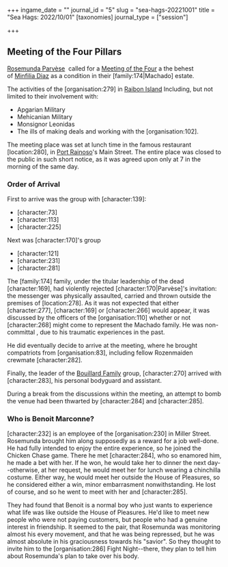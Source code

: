 +++
ingame_date = ""
journal_id = "5"
slug = "sea-hags-20221001"
title = "Sea Hags: 2022/10/01"
[taxonomies]
journal_type = ["session"]

+++

Meeting of the Four Pillars
---------------------------

[Rosemunda Parvèse](https://campaigns.home.thekennel.info/en-US/campaign/1/notes/9/edit#)  called for a [Meeting of the Four](https://campaigns.home.thekennel.info/en-US/campaign/1/notes/9/edit#) a the behest of [Minfilia Diaz](https://campaigns.home.thekennel.info/en-US/campaign/1/notes/9/edit#) as a condition in their \[family:174|Machado\] estate.

The activities of the \[organisation:279\] in [Raibon Island](@/locations/raibon-island.md) Including, but not limited to their involvement with:

*   Apgarian Military
*   Mehicanian Military
*   Monsignor Leonidas
*   The ills of making deals and working with the \[organisation:102\].

The meeting place was set at lunch time in the famous restaurant \[location:280\], in [Port Rainoso](@/locations/port-rainoso.md)'s Main Street. The entire place was closed to the public in such short notice, as it was agreed upon only at 7 in the morning of the same day.

### Order of Arrival

First to arrive was the group with \[character:139\]:

*   \[character:73\]
*   \[character:113\]
*   \[character:225\]

Next was \[character:170\]'s group

*   \[character:121\]
*   \[character:231\]
*   \[character:281\]

The \[family:174\] family, under the titular leadership of the dead \[character:169\], had violently rejected \[character:170|Parvèse\]'s invitation: the messenger was physically assaulted, carried and thrown outside the premises of \[location:278\]. As it was not expected that either \[character:277\], \[character:169\] or \[character:266\] would appear, it was discussed by the officers of the \[organisation:110\] whether or not \[character:268\] might come to represent the Machado family. He was non-committal , due to his traumatic experiences in the past. 

He did eventually decide to arrive at the meeting, where he brought compatriots from \[organisation:83\], including fellow Rozenmaiden crewmate \[character:282\].

Finally, the leader of the [Bouillard Family](@/families/bouillard/index.md) group, \[character:270\] arrived with \[character:283\], his personal bodyguard and assistant.

During a break from the discussions within the meeting, an attempt to bomb the venue had been thwarted by \[character:284\] and \[character:285\].

### Who is Benoit Marconne?

\[character:232\] is an employee of the \[organisation:230\] in Miller Street. Rosemunda brought him along supposedly as a reward for a job well-done. He had fully intended to enjoy the entire experience, so he joined the Chicken Chase game. There he met \[character:284\], who so enamored him, he made a bet with her. If he won, he would take her to dinner the next day--otherwise, at her request, he would meet her for lunch wearing a chinchilla costume. Either way, he would meet her outside the House of Pleasures, so he considered either a win, minor embarrasment nonwithstanding. He lost of course, and so he went to meet with her and \[character:285\].

They had found that Benoit is a normal boy who just wants to experience what life was like outside the House of Pleasures. He'd like to meet new people who were not paying customers, but people who had a genuine interest in friendship. It seemed to the pair, that Rosemunda was monitoring almost his every movement, and that he was being repressed, but he was almost absolute in his graciousness towards his "savior". So they thought to invite him to the \[organisation:286\] Fight Night--there, they plan to tell him about Rosemunda's plan to take over his body.
